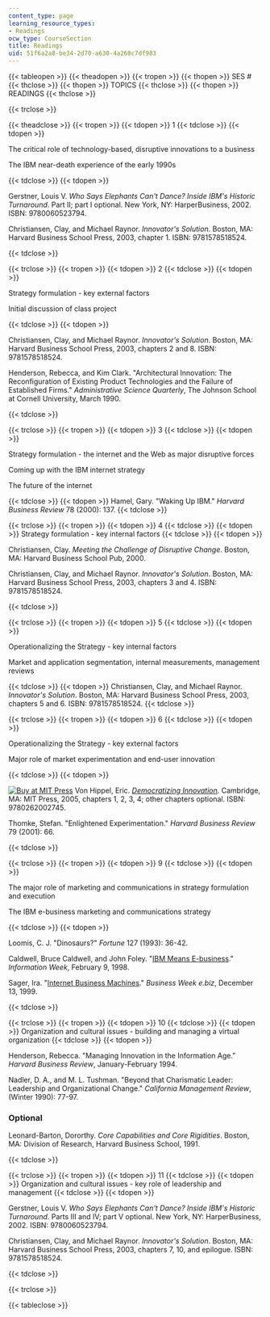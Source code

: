 ```yaml
---
content_type: page
learning_resource_types:
- Readings
ocw_type: CourseSection
title: Readings
uid: 51f6a2a8-be34-2d70-a630-4a268c7df983
---
```


{{< tableopen >}}
{{< theadopen >}}
{{< tropen >}}
{{< thopen >}}
SES #
{{< thclose >}}
{{< thopen >}}
TOPICS
{{< thclose >}}
{{< thopen >}}
READINGS
{{< thclose >}}

{{< trclose >}}

{{< theadclose >}}
{{< tropen >}}
{{< tdopen >}}
1
{{< tdclose >}}
{{< tdopen >}}


The critical role of technology-based, disruptive innovations to a business

The IBM near-death experience of the early 1990s


{{< tdclose >}}
{{< tdopen >}}


Gerstner, Louis V. _Who Says Elephants Can't Dance? Inside IBM's Historic Turnaround_. Part II; part I optional. New York, NY: HarperBusiness, 2002. ISBN: 9780060523794.

Christiansen, Clay, and Michael Raynor. _Innovator's Solution_. Boston, MA: Harvard Business School Press, 2003, chapter 1. ISBN: 9781578518524.


{{< tdclose >}}

{{< trclose >}}
{{< tropen >}}
{{< tdopen >}}
2
{{< tdclose >}}
{{< tdopen >}}


Strategy formulation - key external factors

Initial discussion of class project


{{< tdclose >}}
{{< tdopen >}}


Christiansen, Clay, and Michael Raynor. _Innovator's Solution_. Boston, MA: Harvard Business School Press, 2003, chapters 2 and 8. ISBN: 9781578518524.

Henderson, Rebecca, and Kim Clark. "Architectural Innovation: The Reconfiguration of Existing Product Technologies and the Failure of Established Firms." _Administrative Science Quarterly_, The Johnson School at Cornell University, March 1990.


{{< tdclose >}}

{{< trclose >}}
{{< tropen >}}
{{< tdopen >}}
3
{{< tdclose >}}
{{< tdopen >}}


Strategy formulation - the internet and the Web as major disruptive forces

Coming up with the IBM internet strategy

The future of the internet


{{< tdclose >}}
{{< tdopen >}}
Hamel, Gary. "Waking Up IBM." _Harvard Business Review_ 78 (2000): 137.
{{< tdclose >}}

{{< trclose >}}
{{< tropen >}}
{{< tdopen >}}
4
{{< tdclose >}}
{{< tdopen >}}
Strategy formulation - key internal factors
{{< tdclose >}}
{{< tdopen >}}


Christiansen, Clay. _Meeting the Challenge of Disruptive Change_. Boston, MA: Harvard Business School Pub, 2000.

Christiansen, Clay, and Michael Raynor. _Innovator's Solution_. Boston, MA: Harvard Business School Press, 2003, chapters 3 and 4. ISBN: 9781578518524.


{{< tdclose >}}

{{< trclose >}}
{{< tropen >}}
{{< tdopen >}}
5
{{< tdclose >}}
{{< tdopen >}}


Operationalizing the Strategy - key internal factors

Market and application segmentation, internal measurements, management reviews


{{< tdclose >}}
{{< tdopen >}}
Christiansen, Clay, and Michael Raynor. _Innovator's Solution_. Boston, MA: Harvard Business School Press, 2003, chapters 5 and 6. ISBN: 9781578518524.
{{< tdclose >}}

{{< trclose >}}
{{< tropen >}}
{{< tdopen >}}
6
{{< tdclose >}}
{{< tdopen >}}


Operationalizing the Strategy - key external factors

Major role of market experimentation and end-user innovation


{{< tdclose >}}
{{< tdopen >}}


[![Buy at MIT Press](/images/mp_logo.gif)](https://mitpress.mit.edu/9780262002745) Von Hippel, Eric. [_Democratizing Innovation_](https://mitpress.mit.edu/9780262002745). Cambridge, MA: MIT Press, 2005, chapters 1, 2, 3, 4; other chapters optional. ISBN: 9780262002745.

Thomke, Stefan. "Enlightened Experimentation." _Harvard Business Review_ 79 (2001): 66.


{{< tdclose >}}

{{< trclose >}}
{{< tropen >}}
{{< tdopen >}}
9
{{< tdclose >}}
{{< tdopen >}}


The major role of marketing and communications in strategy formulation and execution

The IBM e-business marketing and communications strategy


{{< tdclose >}}
{{< tdopen >}}


Loomis, C. J. "Dinosaurs?" _Fortune_ 127 (1993): 36-42.

Caldwell, Bruce Caldwell, and John Foley. "[IBM Means E-business](http://www-03.ibm.com/ibm/history/ibm100/us/en/icons/ebusiness/transform/)." _Information Week_, February 9, 1998.

Sager, Ira. "[Internet Business Machines](http://www.businessweek.com/1999/99_50/b3659002.htm)." _Business Week e.biz_, December 13, 1999.


{{< tdclose >}}

{{< trclose >}}
{{< tropen >}}
{{< tdopen >}}
10
{{< tdclose >}}
{{< tdopen >}}
Organization and cultural issues - building and managing a virtual organization
{{< tdclose >}}
{{< tdopen >}}


Henderson, Rebecca. "Managing Innovation in the Information Age." _Harvard Business Review_, January-February 1994.

Nadler, D. A., and M. L. Tushman. "Beyond that Charismatic Leader: Leadership and Organizational Change." _California Management Review_, (Winter 1990): 77-97.

### Optional

Leonard-Barton, Dororthy. _Core Capabilities and Core Rigidities_. Boston, MA: Division of Research, Harvard Business School, 1991.


{{< tdclose >}}

{{< trclose >}}
{{< tropen >}}
{{< tdopen >}}
11
{{< tdclose >}}
{{< tdopen >}}
Organization and cultural issues - key role of leadership and management
{{< tdclose >}}
{{< tdopen >}}


Gerstner, Louis V. _Who Says Elephants Can't Dance? Inside IBM's Historic Turnaround_. Parts III and IV; part V optional. New York, NY: HarperBusiness, 2002. ISBN: 9780060523794.

Christiansen, Clay, and Michael Raynor. _Innovator's Solution_. Boston, MA: Harvard Business School Press, 2003, chapters 7, 10, and epilogue. ISBN: 9781578518524.


{{< tdclose >}}

{{< trclose >}}

{{< tableclose >}}